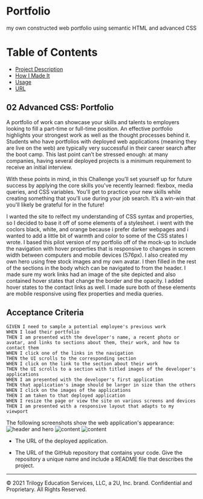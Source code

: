 # Portfolio
my own constructed web portfolio using semantic HTML and advanced CSS

# Table of Contents
* [Project Description](#desc)
* [How I Made It](#process)
* [Usage](#usage)
* [URL](#URL)

<a name= "desc"></a>
## 02 Advanced CSS: Portfolio

A portfolio of work can showcase your skills and talents to employers looking to fill a part-time or full-time position. An effective portfolio highlights your strongest work as well as the thought processes behind it. Students who have portfolios with deployed web applications (meaning they are live on the web) are typically very successful in their career search after the boot camp. This last point can’t be stressed enough: at many companies, having several deployed projects is a minimum requirement to receive an initial interview. 

With these points in mind, in this Challenge you’ll set yourself up for future success by applying the core skills you've recently learned: flexbox, media queries, and CSS variables. You'll get to practice your new skills while creating something that you'll use during your job search. It’s a win-win that you'll likely be grateful for in the future!

<a name="process"> </a>
I wanted the site to relfect my understanding of CSS syntax and properties, so I decided to base it off of some elements of a stylesheet. i went with the coclors black, white, and orange because i prefer darker webpages and i wanted to add a little bit of warmth and color to some of the CSS states I wrote. I based this pilot version of my portfolio off of the mock-up to include the navigation with hover properties that is responsive to changes in screen width between computers and mobile devices (576px). I also created my own hero using free stock images and my own avatar. I then filled in the rest of the sections in the body which can be navigated to from the header. I made sure my work links had an image of the site depicted and also contained hover states that change the border and the opacity. I added hover states to the contact links as well. I made sure both of these elements are mobile responsive using flex properties and media queries. 


<a name= "usage"></a>
## Acceptance Criteria

```
GIVEN I need to sample a potential employee's previous work
WHEN I load their portfolio
THEN I am presented with the developer's name, a recent photo or avatar, and links to sections about them, their work, and how to contact them
WHEN I click one of the links in the navigation
THEN the UI scrolls to the corresponding section
WHEN I click on the link to the section about their work
THEN the UI scrolls to a section with titled images of the developer's applications
WHEN I am presented with the developer's first application
THEN that application's image should be larger in size than the others
WHEN I click on the images of the applications
THEN I am taken to that deployed application
WHEN I resize the page or view the site on various screens and devices
THEN I am presented with a responsive layout that adapts to my viewport
```

The following screenshots show the web application's appearance:
![header and hero]()
![content]()
![content]()

<a name= "URL"></a>

* The URL of the deployed application.

* The URL of the GitHub repository that contains your code. Give the repository a unique name and include a README file that describes the project.

- - -
© 2021 Trilogy Education Services, LLC, a 2U, Inc. brand. Confidential and Proprietary. All Rights Reserved.